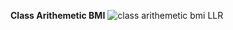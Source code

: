 **Class Arithemetic BMI**
![class arithemetic bmi LLR](https://user-images.githubusercontent.com/78853339/107767574-24b18f80-6d5b-11eb-8d1e-0ae119397c74.jpg)
